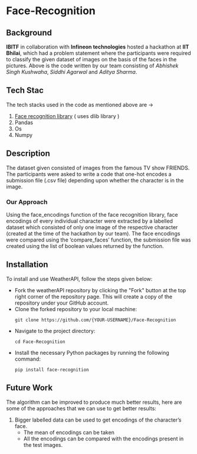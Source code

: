 # Face-Recognition

## Background
**IBITF** in collaboration with **Infineon technologies** hosted a hackathon at **IIT Bhilai**, which had a problem statement where the participants were required to classify the given dataset of images on the basis of the faces in the pictures. Above is the code written by our team consisting of *Abhishek Singh Kushwaha*, *Siddhi Agarwal* and *Aditya Sharma*.

## Tech Stac
The tech stacks used in the code as mentioned above are →
1. [Face recognition library](https://pypi.org/project/face-recognition/) ( uses dlib library )
2. Pandas
3. Os
4. Numpy 

## Description 
The dataset given consisted of images from the famous TV show FRIENDS. The participants were asked to write a code that one-hot encodes a submission file (.csv file) depending upon whether the character is in the image. 

### Our Approach
Using the face_encodings function of the face recognition library, face encodings of every individual character were extracted by a labelled dataset which consisted of only one image of the respective character (created at the time of the hackathon by our team). The face encodings were compared using the ‘compare_faces’ function, the submission file was created using the list of boolean values returned by the function.

## Installation

To install and use WeatherAPI, follow the steps given below:
- Fork the weatherAPI repository by clicking the "Fork" button at the top right corner of the repository page. This will create a copy of the repository under your GitHub account.
- Clone the forked repository to your local machine:
  ```
  git clone https://github.com/{YOUR-USERNAME}/Face-Recognition   
  ```
- Navigate to the project directory: 
  ```
  cd Face-Recognition
  ```
- Install the necessary Python packages by running the following command:
  ```
  pip install face-recognition
  ```

## Future Work
The algorithm can be improved to produce much better results, here are some of the approaches that we can use to get better results:
1. Bigger labelled data can be used to get encodings of the character’s face.
    * The mean of encodings can be taken
    * All the encodings can be compared with the encodings present in the test images.
